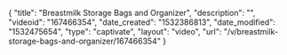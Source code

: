 {
    "title": "Breastmilk Storage Bags and Organizer",
    "description": "",
    "videoid": "167466354",
    "date_created": "1532386813",
    "date_modified": "1532475654",
    "type": "captivate",
    "layout": "video",
    "url": "\/v\/breastmilk-storage-bags-and-organizer\/167466354"
}